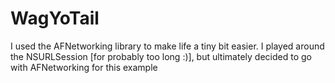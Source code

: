 # WagYoTail
I used the AFNetworking library to make life a tiny bit easier.  I played around the NSURLSession [for probably too long :)], but ultimately decided to go with AFNetworking for this example
